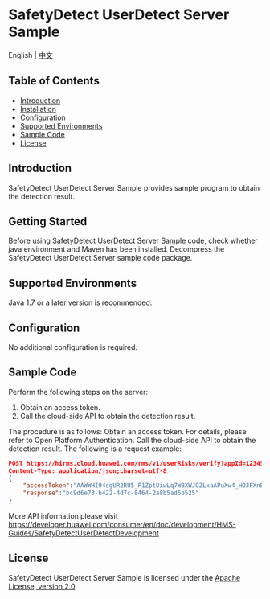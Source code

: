 # SafetyDetect UserDetect Server Sample

English | [中文](https://github.com/HMS-Core/hms-safetydetect-demo-java/blob/master/SafetyDetect-UserDetect-Server-Sample/README_ZH.md)


## Table of Contents

 * [Introduction](#introduction)
 * [Installation](#installation)
 * [Configuration ](#configuration )
 * [Supported Environments](#supported-environments)
 * [Sample Code](#sample-code)
 * [License](#license)


## Introduction
SafetyDetect UserDetect Server Sample provides sample program to obtain the detection result.

## Getting Started
Before using SafetyDetect UserDetect Server Sample code, check whether java environment and Maven has been installed.
Decompress the SafetyDetect UserDetect Server sample code package.

## Supported Environments
Java 1.7 or a later version is recommended.

## Configuration
No additional configuration is required.

## Sample Code
Perform the following steps on the server:
1. Obtain an access token.
2. Call the cloud-side API to obtain the detection result.

The procedure is as follows:
Obtain an access token.
For details, please refer to Open Platform Authentication.
Call the cloud-side API to obtain the detection result. The following is a request example:

```json
POST https://hirms.cloud.huawei.com/rms/v1/userRisks/verify?appId=123456 HTTP/1.1
Content-Type: application/json;charset=utf-8
{
    "accessToken":"AAWWHI94sgUR2RU5_P1ZptUiwLq7W8XWJO2LxaAPuXw4_HOJFXnBlN-q5_3bwlxVW_SHeDPx_s5bWW-9DjtWZsvcm9CwXe1FHJg0u-D2pcQPcb3sTxDTJeiwEb9WBPl_9w",
    "response":"bc9d6e73-b422-4d7c-8464-2a8b5ad5b525"
}
```
More API information please visit 
https://developer.huawei.com/consumer/en/doc/development/HMS-Guides/SafetyDetectUserDetectDevelopment 

##  License
SafetyDetect UserDetect Server Sample is licensed under the [Apache License, version 2.0](http://www.apache.org/licenses/LICENSE-2.0).

